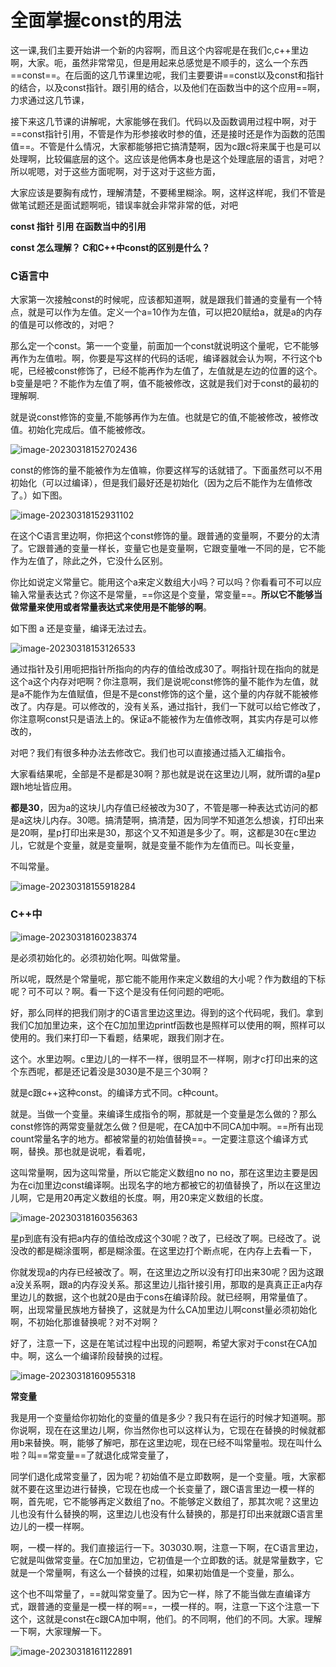 # 全面掌握const的用法

这一课,我们主要开始讲一个新的内容啊，而且这个内容呢是在我们c,c++里边啊，大家。呃，虽然非常常见，但是用起来总感觉是不顺手的，这么一个东西==const==。在后面的这几节课里边呢，我们主要要讲==const以及const和指针的结合，以及const指针。跟引用的结合，以及他们在函数当中的这个应用==啊，力求通过这几节课，

接下来这几节课的讲解呢，大家能够在我们。代码以及函数调用过程中啊，对于==const指针引用，不管是作为形参接收时参的值，还是接时还是作为函数的范围值==。不管是什么情况，大家都能够把它搞清楚啊，因为c跟c将来属于也是可以处理啊，比较偏底层的这个。这应该是他俩本身也是这个处理底层的语言，对吧？所以呢嗯，对于这些方面呢啊，对于这对于这些方面，

大家应该是要胸有成竹，理解清楚，不要稀里糊涂。啊，这样这样呢，我们不管是做笔试题还是面试题啊呃，错误率就会非常非常的低，对吧



**const  指针 引用  在函数当中的引用**

**const  怎么理解？ C和C++中const的区别是什么？**





### C语言中

大家第一次接触const的时候呢，应该都知道啊，就是跟我们普通的变量有一个特点，就是可以作为左值。定义一个a=10作为左值，可以把20赋给a，就是a的内存的值是可以修改的，对吧？

那么定一个const。第一一个变量，前面加一个const就说明这个量呢，它不能够再作为左值啦。啊，你要是写这样的代码的话呢，编译器就会认为啊，不行这个b呢，已经被const修饰了，已经不能再作为左值了，左值就是左边的位置的这个。b变量是吧？不能作为左值了啊，值不能被修改，这就是我们对于const的最初的理解啊.



就是说const修饰的变量,不能够再作为左值。也就是它的值,不能被修改，被修改值。初始化完成后。值不能被修改。

![image-20230318152702436](image/image-20230318152702436.png)



const的修饰的量不能被作为左值嘛，你要这样写的话就错了。下面虽然可以不用初始化（可以过编译），但是我们最好还是初始化（因为之后不能作为左值修改了。）如下图。

![image-20230318152931102](image/image-20230318152931102.png)

在这个C语言里边啊，你把这个const修饰的量。跟普通的变量啊，不要分的太清了。它跟普通的变量一样长，变量它也是变量啊，它跟变量唯一不同的是，它不能作为左值了，除此之外，它没什么区别。

你比如说定义常量它。能用这个a来定义数组大小吗？可以吗？你看看可不可以应输入常量表达式？你这不是常量，==你这是个变量，常变量==。**所以它不能够当做常量来使用或者常量表达式来使用是不能够的啊**。

如下图  a 还是变量，编译无法过去。

![image-20230318153126533](image/image-20230318153126533.png)

通过指针及引用呃把指针所指向的内存的值给改成30了。啊指针现在指向的就是这个a这个内存对吧啊？你注意啊，我们是说呢const修饰的量不能作为左值，就是a不能作为左值赋值，但是不是const修饰的这个量，这个量的内存就不能被修改了。内存是。可以修改的，没有关系，通过指针，我们一下就可以给它修改了，你注意啊const只是语法上的。保证a不能被作为左值修改啊，其实内存是可以修改的，

对吧？我们有很多种办法去修改它。我们也可以直接通过插入汇编指令。

大家看结果呢，全部是不是都是30啊？那也就是说在这里边儿啊，就所谓的a星p跟h地址皆应用。

**都是30**，因为a的这块儿内存值已经被改为30了，不管是哪一种表达式访问的都是a这块儿内存。30嗯。搞清楚啊，搞清楚，因为同学不知道怎么想诶，打印出来是20啊，星p打印出来是30，那这个又不知道是多少了。啊，这都是30在c里边儿，它就是个变量，就是变量啊，就是变量不能作为左值而已。叫长变量，

不叫常量。

![image-20230318155918284](image/image-20230318155918284.png)





### C++中



![image-20230318160238374](image/image-20230318160238374.png)



是必须初始化的。必须初始化啊。叫做常量。

所以呢，既然是个常量呢，那它能不能用作来定义数组的大小呢？作为数组的下标呢？可不可以？啊。看一下这个是没有任何问题的吧呃。



好，那么同样的把我们刚才的C语言里边这里边。得到的这个代码呢，我们。拿到我们C加加里边来，这个在C加加里边printf函数也是照样可以使用的啊，照样可以使用的。我们来打印一下看题，结果呢，跟我们刚才在。

这个。水里边啊。c里边儿的一样不一样，很明显不一样啊，刚才c打印出来的这个东西呢，都是还记着没是3030是不是三个30啊？





就是c跟c++这种const。的编译方式不同。c种count。

就是。当做一个变量。来编译生成指令的啊，那就是一个变量是怎么做的？那么const修饰的两常变量就怎么做？但是呢，在CA加中不同CA加中啊。==所有出现count常量名字的地方。都被常量的初始值替换==。一定要注意这个编译方式啊，替换。那也就是说呢，看着呢，

这叫常量啊，因为这叫常量，所以它能定义数组no no no，那在这里边主要是因为在ci加里边const编译啊。出现名字的地方都被它的初值替换了，所以在这里边儿啊，它是用20再定义数组的长度。啊，用20来定义数组的长度。



![image-20230318160356363](image/image-20230318160356363.png)



星p到底有没有把a内存的值给改成这个30呢？改了，已经改了啊。已经改了。说没改的都是糊涂蛋啊，都是糊涂蛋。在这里边打个断点呢，在内存上去看一下，

你就发现a的内存已经被改了。啊，在这里边之所以没有打印出来30呢？因为这跟a没关系啊，跟a的内存没关系。那这里边儿指针接引用，那取的是真真正正a内存里边儿的数据，这个也就20是由于cons在编译阶段。就已经啊，用常量值了。啊，出现常量民族地方替换了，这就是为什么CA加里边儿啊const量必须初始化啊，不初始化那谁替换呢？对不对啊？

好了，注意一下，这是在笔试过程中出现的问题啊，希望大家对于const在CA加中。啊，这么一个编译阶段替换的过程。



![image-20230318160955318](image/image-20230318160955318.png)





**常变量**

我是用一个变量给你初始化的变量的值是多少？我只有在运行的时候才知道啊。那你说啊，现在在这里边儿啊，你当然你也可以这样认为，它现在在替换的时候就都用b来替换。啊，能够了解吧，那在这里边呢，现在已经不叫常量啦。现在叫什么啦？叫==常变量==了就退化成常变量了，

同学们退化成常变量了，因为呢？初始值不是立即数啊，是一个变量。哦，大家都就不要在这里边进行替换，它现在也成一个长变量了，跟C语言里边一模一样的啊，首先呢，它不能够再定义数组了no。不能够定义数组了，那其次呢？这里边儿也没有什么替换的啊，这里边儿也没有什么替换的，那是打印出来就跟C语言里边儿的一模一样啊。

啊，一模一样的。我们直接运行一下。303030.啊，注意一下啊，在C语言里边，它就是叫做常变量。在C加加里边，它初值是一个立即数的话。就是常量数字，它就是一个常量啊，有这么一个替换的过程，如果初始值是一个变量，那么。

这个也不叫常量了，==就叫常变量了。因为它一样，除了不能当做左直编译方式，跟普通的变量是一模一样的啊==，一模一样的。啊，注意一下这个注意一下这个，这就是const在c跟CA加中啊，他们。的不同啊，他们的不同。大家。理解一下啊，大家理解一下。

![image-20230318161122891](image/image-20230318161122891.png)









